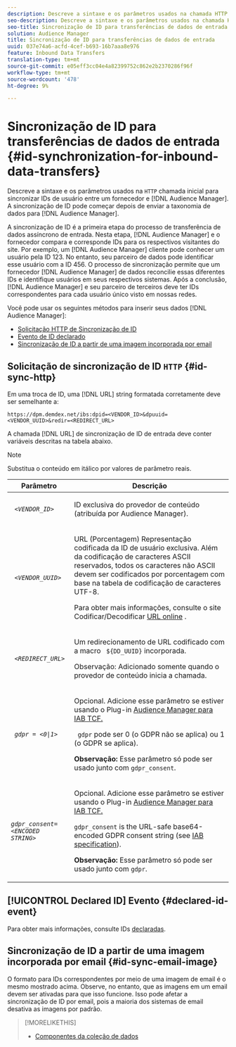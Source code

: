 ```yaml
---
description: Descreve a sintaxe e os parâmetros usados na chamada HTTP inicial para sincronizar IDs de usuário entre um fornecedor e um Audience Manager. A sincronização de ID pode começar depois de enviar a taxonomia de dados para a Audience Manager.
seo-description: Descreve a sintaxe e os parâmetros usados na chamada HTTP inicial para sincronizar IDs de usuário entre um fornecedor e um Audience Manager. A sincronização de ID pode começar depois de enviar a taxonomia de dados para a Audience Manager.
seo-title: Sincronização de ID para transferências de dados de entrada
solution: Audience Manager
title: Sincronização de ID para transferências de dados de entrada
uuid: 037e74a6-acfd-4cef-b693-16b7aaa8e976
feature: Inbound Data Transfers
translation-type: tm+mt
source-git-commit: e05eff3cc04e4a82399752c862e2b2370286f96f
workflow-type: tm+mt
source-wordcount: '478'
ht-degree: 9%

---
```



# Sincronização de ID para transferências de dados de entrada {#id-synchronization-for-inbound-data-transfers}

Descreve a sintaxe e os parâmetros usados na `HTTP` chamada inicial para sincronizar IDs de usuário entre um fornecedor e [!DNL Audience Manager]. A sincronização de ID pode começar depois de enviar a taxonomia de dados para [!DNL Audience Manager].

A sincronização de ID é a primeira etapa do processo de transferência de dados assíncrono de entrada. Nesta etapa, [!DNL Audience Manager] e o fornecedor compara e corresponde IDs para os respectivos visitantes do site. Por exemplo, um [!DNL Audience Manager] cliente pode conhecer um usuário pela ID 123. No entanto, seu parceiro de dados pode identificar esse usuário com a ID 456. O processo de sincronização permite que um fornecedor [!DNL Audience Manager] de dados reconcilie essas diferentes IDs e identifique usuários em seus respectivos sistemas. Após a conclusão, [!DNL Audience Manager] e seu parceiro de terceiros deve ter IDs correspondentes para cada usuário único visto em nossas redes.

Você pode usar os seguintes métodos para inserir seus dados [!DNL Audience Manager]:

* [Solicitação HTTP de Sincronização de ID](../../../integration/sending-audience-data/batch-data-transfer-explained/id-sync-http.md#id-sync-http)
* [Evento de ID declarado](../../../integration/sending-audience-data/batch-data-transfer-explained/id-sync-http.md#declared-id-event)
* [Sincronização de ID a partir de uma imagem incorporada por email](../../../integration/sending-audience-data/batch-data-transfer-explained/id-sync-http.md#id-sync-email-image)

## Solicitação de sincronização de ID `HTTP` {#id-sync-http}

Em uma troca de ID, uma [!DNL URL] string formatada corretamente deve ser semelhante a:

```
https://dpm.demdex.net/ibs:dpid=<VENDOR_ID>&dpuuid=<VENDOR_UUID>&redir=<REDIRECT_URL>
```

A chamada [!DNL URL] de sincronização de ID de entrada deve conter variáveis descritas na tabela abaixo.

>[!NOTE]
>
>Substitua o conteúdo em itálico por valores de parâmetro reais.

<table id="table_EB9F4246E2A34ABB8ED06EA458EB186F"> 
 <thead> 
  <tr> 
   <th colname="col1" class="entry"> Parâmetro </th> 
   <th colname="col2" class="entry"> Descrição </th> 
  </tr> 
 </thead>
 <tbody> 
  <tr> 
   <td colname="col1"> <code> <i>&lt;VENDOR_ID&gt;</i> </code> </td> 
   <td colname="col2"> <p>ID exclusiva do provedor de conteúdo (atribuída por <span class="keyword"> Audience Manager</span>). </p> </td> 
  </tr> 
  <tr> 
   <td colname="col1"> <code> <i>&lt;VENDOR_UUID&gt;</i> </code> </td> 
   <td colname="col2"> <p>URL (Porcentagem) Representação codificada da ID de usuário exclusiva. Além da codificação de caracteres ASCII reservados, todos os caracteres não ASCII devem ser codificados por porcentagem com base na tabela de codificação de caracteres UTF-8. </p> <p>Para obter mais informações, consulte o site Codificar/Decodificar <a href="https://www.url-encode-decode.com" format="http" scope="external"> URL online</a> . </p> </td> 
  </tr> 
  <tr> 
   <td colname="col1"> <code> <i>&lt;REDIRECT_URL&gt;</i> </code> </td> 
   <td colname="col2"> <p>Um redirecionamento de URL codificado com a macro <code> ${DD_UUID}</code> incorporada. </p> <p>Observação:  Adicionado somente quando o provedor de conteúdo inicia a chamada. </p> </td> 
  </tr> 
  <tr> 
   <td colname="col1"> <code> <i>gdpr = &lt;0|1&gt;</i> </code> </td> 
   <td colname="col2"> <p>Opcional. Adicione esse parâmetro se estiver usando o Plug-in <a href="../../../overview/data-security-and-privacy/aam-iab-plugin.md">Audience Manager para IAB TCF.</a></p> <p><code> gdpr</code> pode ser 0 (o GDPR não se aplica) ou 1 (o GDPR se aplica). </p> <p> <b>Observação:</b> Esse parâmetro só pode ser usado junto com <code>gdpr_consent</code>.</p></td> 
  </tr> 
  <tr> 
   <td colname="col1"> <code><i>gdpr_consent=&lt;ENCODED STRING&gt;</i> </code> </td> 
   <td colname="col2"> <p>Opcional. Adicione esse parâmetro se estiver usando o Plug-in <a href="../../../overview/data-security-and-privacy/aam-iab-plugin.md">Audience Manager para IAB TCF.</a></p> <p><code>gdpr_consent</code> is the URL-safe base64-encoded GDPR consent string (see <a href="https://github.com/InteractiveAdvertisingBureau/GDPR-Transparency-and-Consent-Framework/blob/master/URL-based%20Consent%20Passing_%20Framework%20Guidance.md#specifications" format="http" scope="external"> IAB specification</a>). </p> <p> <b>Observação:</b> Esse parâmetro só pode ser usado junto com <code>gdpr</code>.</p> </td> 
  </tr> 
 </tbody> 
</table>

## [!UICONTROL Declared ID] Evento {#declared-id-event}

Para obter mais informações, consulte IDs [declaradas](../../../features/declared-ids.md).

## Sincronização de ID a partir de uma imagem incorporada por email {#id-sync-email-image}

O formato para IDs correspondentes por meio de uma imagem de email é o mesmo mostrado acima. Observe, no entanto, que as imagens em um email devem ser ativadas para que isso funcione. Isso pode afetar a sincronização de ID por email, pois a maioria dos sistemas de email desativa as imagens por padrão.

>[!MORELIKETHIS]
>
>* [Componentes da coleção de dados](../../../reference/system-components/components-data-collection.md)

